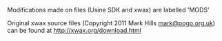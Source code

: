 Modifications made on files (Usine SDK and xwax) are labelled 'MODS'

Original xwax source files (Copyright 2011 Mark Hills <mark@pogo.org.uk>) can be 
found at http://xwax.org/download.html
